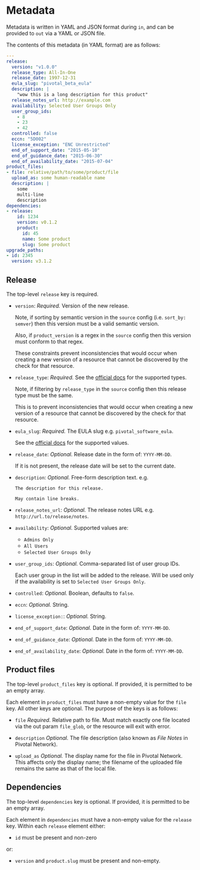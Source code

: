 
# Metadata

Metadata is written in YAML and JSON format during `in`, and can be provided to
`out` via a YAML or JSON file.

The contents of this metadata (in YAML format) are as follows:

```yaml
---
release:
  version: "v1.0.0"
  release_type: All-In-One
  release_date: 1997-12-31
  eula_slug: "pivotal_beta_eula"
  description: |
    "wow this is a long description for this product"
  release_notes_url: http://example.com
  availability: Selected User Groups Only
  user_group_ids:
    - 8
    - 23
    - 42
  controlled: false
  eccn: "5D002"
  license_exception: "ENC Unrestricted"
  end_of_support_date: "2015-05-10"
  end_of_guidance_date: "2015-06-30"
  end_of_availability_date: "2015-07-04"
product_files:
- file: relative/path/to/some/product/file
  upload_as: some human-readable name
  description: |
    some
    multi-line
    description
dependencies:
- release:
    id: 1234
    version: v0.1.2
    product:
      id: 45
      name: Some product
      slug: Some product
upgrade_paths:
- id: 2345
  version: v3.1.2
```

## Release

The top-level `release` key is required.

* `version`: *Required.* Version of the new release.

  Note, if sorting by semantic version in the `source` config
  (i.e. `sort_by: semver`) then this version must be a valid semantic version.

  Also, if `product_version` is a regex in the `source` config
  then this version must conform to that regex.

  These constraints prevent inconsistencies that would occur when creating a new
  version of a resource that cannot be discovered by the check for that resource.

* `release_type`: *Required.* See the
[official docs](https://network.pivotal.io/docs/api) for the supported types.

  Note, if filtering by `release_type` in the `source` config
  then this release type must be the same.

  This is to prevent inconsistencies that would occur when creating a new
  version of a resource that cannot be discovered by the check for that resource.

* `eula_slug`: *Required.* The EULA slug e.g. `pivotal_software_eula`.

  See the
  [official docs](https://network.pivotal.io/docs/api#public/docs/api/v2/eulas.md)
  for the supported values.

* `release_date`: *Optional.*
  Release date in the form of: `YYYY-MM-DD`.

  If it is not present, the release date will be set to the current date.

* `description`: *Optional.* Free-form description text.
  e.g.
  ```
  The description for this release.

  May contain line breaks.
  ```

* `release_notes_url`: *Optional.* The release notes URL
  e.g. `http://url.to/release/notes`.

* `availability`: *Optional.* Supported values are:
  - `Admins Only`
  - `All Users`
  - `Selected User Groups Only`

* `user_group_ids`: *Optional.* Comma-separated list of user
  group IDs.

  Each user group in the list will be added to the release.
  Will be used only if the availability is set to `Selected User Groups Only`.

* `controlled`: *Optional.* Boolean, defaults to `false`.

* `eccn`: *Optional.* String.

* `license_exception:`: *Optional.* String.

* `end_of_support_date`: *Optional.* Date in the form of: `YYYY-MM-DD`.

* `end_of_guidance_date`: *Optional.* Date in the form of: `YYYY-MM-DD`.

* `end_of_availability_date`: *Optional.* Date in the form of: `YYYY-MM-DD`.

## Product files

The top-level `product_files` key is optional.
If provided, it is permitted to be an empty array.

Each element in `product_files` must have a non-empty value for the `file` key.
All other keys are optional. The purpose of the keys is as follows:

* `file` *Required.* Relative path to file. Must match exactly one file
  located via the out param `file_glob`, or the resource will exit with error.

* `description` *Optional.* The file description
  (also known as _File Notes_ in Pivotal Network).

* `upload_as` *Optional.* The display name for the file in Pivotal Network.
  This affects only the display name; the filename of the uploaded file remains
  the same as that of the local file.

## Dependencies

The top-level `dependencies` key is optional.
If provided, it is permitted to be an empty array.

Each element in `dependencies` must have a non-empty value for the `release` key.
Within each `release` element either:

* `id` must be present and non-zero

or:

* `version` and `product.slug` must be present and non-empty.
